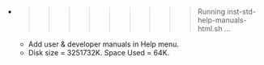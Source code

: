 * >>>>>>>>> Running inst-std-help-manuals-html.sh ...
  * Add user & developer manuals in Help menu.
  * Disk size = 3251732K. Space Used = 64K.
